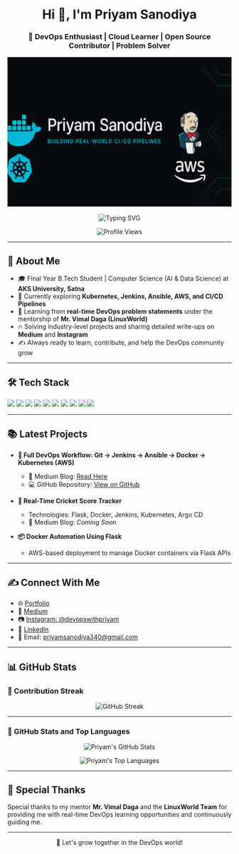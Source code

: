 <h1 align="center">Hi 👋, I'm Priyam Sanodiya</h1>
<h3 align="center">🚀 DevOps Enthusiast | Cloud Learner | Open Source Contributor | Problem Solver</h3>

<p align="center">
  <img src="https://github.com/priyam930/priyam930/blob/main/banner.png" alt="Priyam's Banner" />
</p>

<p align="center">
  <img src="https://readme-typing-svg.demolab.com/?lines=DevOps%20Practitioner;Cloud%20Learner;CI/CD%20Pipeline%20Builder;Kubernetes%20Explorer;Problem%20Solver&center=true&width=500&height=50" alt="Typing SVG" />
</p>

<p align="center">
  <img src="https://komarev.com/ghpvc/?username=priyamsanodiya340&label=Profile%20views&color=0e75b6&style=flat" alt="Profile Views" />
</p>

---

## 🚀 About Me

- 🎓 Final Year B.Tech Student | Computer Science (AI & Data Science) at **AKS University, Satna**
- 🔨 Currently exploring **Kubernetes, Jenkins, Ansible, AWS, and CI/CD Pipelines**
- 🌱 Learning from **real-time DevOps problem statements** under the mentorship of **Mr. Vimal Daga (LinuxWorld)**
- 🔥 Solving industry-level projects and sharing detailed write-ups on **Medium** and **Instagram**
- ✍️ Always ready to learn, contribute, and help the DevOps community grow

---

## 🛠️ Tech Stack

<p align="left">
  <img src="https://img.shields.io/badge/AWS-232F3E?style=for-the-badge&logo=amazonaws&logoColor=white" />
  <img src="https://img.shields.io/badge/Docker-2496ED?style=for-the-badge&logo=docker&logoColor=white" />
  <img src="https://img.shields.io/badge/Kubernetes-326CE5?style=for-the-badge&logo=kubernetes&logoColor=white" />
  <img src="https://img.shields.io/badge/Jenkins-D24939?style=for-the-badge&logo=jenkins&logoColor=white" />
  <img src="https://img.shields.io/badge/Ansible-EE0000?style=for-the-badge&logo=ansible&logoColor=white" />
  <img src="https://img.shields.io/badge/ArgoCD-EF7C00?style=for-the-badge&logo=argo&logoColor=white" />
  <img src="https://img.shields.io/badge/Linux-FCC624?style=for-the-badge&logo=linux&logoColor=black" />
  <img src="https://img.shields.io/badge/Git-F05032?style=for-the-badge&logo=git&logoColor=white" />
  <img src="https://img.shields.io/badge/GitHub-181717?style=for-the-badge&logo=github&logoColor=white" />
  <img src="https://img.shields.io/badge/Python-3776AB?style=for-the-badge&logo=python&logoColor=white" />
</p>

---

## 📚 Latest Projects

- **🔗 Full DevOps Workflow: Git → Jenkins → Ansible → Docker → Kubernetes (AWS)**
  - 🚀 Medium Blog: [Read Here](https://medium.com/@priyamsanodiya340/full-devops-workflow-git-jenkins-ansible-docker-kubernetes-with-ssh-setup-on-aws-625b2c2f0ba6)
  - 💻 GitHub Repository: [View on GitHub](https://github.com/priyam930/Full-DevOps-Workflow--Git-Jenkins-Ansible-Docker-Kubernetes)

- **🏏 Real-Time Cricket Score Tracker**
  - Technologies: Flask, Docker, Jenkins, Kubernetes, Argo CD
  - 📄 Medium Blog: *Coming Soon*

- **📦 Docker Automation Using Flask**
  - AWS-based deployment to manage Docker containers via Flask APIs

---

## ✍️ Connect With Me

- 🌐 [Portfolio](https://priyam-sanodiya.netlify.app/)
- 📄 [Medium](https://medium.com/@priyamsanodiya340)
- 📷 [Instagram: @devopswithpriyam](https://www.instagram.com/priyam_sanodiya/)
- 💼 [LinkedIn](https://www.linkedin.com/in/priyam-sanodiya/)
- 📧 Email: priyamsanodiya340@gmail.com

---

## 📊 GitHub Stats

### 🚀 Contribution Streak
<p align="center">
   <img src="https://github-readme-streak-stats-eight.vercel.app/?user=priyam930&theme=tokyonight&hide_border=true" alt="GitHub Streak" />
</p>

---

### 🚀 GitHub Stats and Top Languages
<p align="center">
  <img src="https://github-readme-stats.vercel.app/api?username=priyam930&show_icons=true&theme=tokyonight" alt="Priyam's GitHub Stats" />
</p>

<p align="center">
  <img src="https://github-readme-stats.vercel.app/api/top-langs/?username=priyam930&layout=compact&theme=tokyonight" alt="Priyam's Top Languages" />
</p>

---

## 🙏 Special Thanks

Special thanks to my mentor **Mr. Vimal Daga** and the **LinuxWorld Team** for providing me with real-time DevOps learning opportunities and continuously guiding me.

---

<p align="center">
  🚀 Let's grow together in the DevOps world!
</p>
